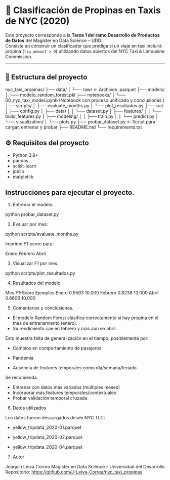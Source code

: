 # 🗽 Clasificación de Propinas en Taxis de NYC (2020)

Este proyecto corresponde a la **Tarea 1 del ramo Desarrollo de Productos de Datos** del Magíster en Data Science – UDD.  
Consiste en construir un clasificador que prediga si un viaje en taxi incluirá propina (`tip_amount > 0`) utilizando datos abiertos del NYC Taxi & Limousine Commission.

---

## 📁 Estructura del proyecto

nyc_taxi_propinas/
├── data/
│ └── raw/ ← Archivos .parquet
├── models/
│ └── modelo_random_forest.pkl
├── notebooks/
│ └── 00_nyc_taxi_model.ipynb (Notebook con proceso unificado y conclusiones.)
├── scripts/
│ ├── evaluate_months.py 
│ └── plot_resultados.py 
├── src/
│ ├── config.py
│ ├── data/
│ │ └── dataset.py
│ ├── features/
│ │ └── build_features.py
│ ├── modeling/
│ │ ├── train.py
│ │ └── predict.py
│ └── visualization/
│ └── plots.py
├── probar_dataset.py ← Script para cargar, entrenar y probar
├── README.md 
└── requirements.txt

## ⚙️ Requisitos del proyecto

- Python 3.8+
- pandas
- scikit-learn
- joblib
- matplotlib


## Instrucciones para ejecutar el proyecto.

1) Entrenar el modelo:

python probar_dataset.py

2) Evaluar por mes:

python scripts/evaluate_months.py

Imprime F1-score para:

Enero
Febrero
Abril

3) Visualizar F1 por mes.

python scripts/plot_resultados.py

4) Resultados del modelo

Mes	F1-Score	Ejemplos
Enero	0.9593	10.000
Febrero	0.8238	10.000
Abril	0.6606	10.000

5) Comentarios y conclusiones.


- El modelo Random Forest clasifica correctamente si hay propina en el mes de entrenamiento (enero).
- Su rendimiento cae en febrero y más aún en abril.

Esto muestra falta de generalización en el tiempo, posiblemente por:

- Cambios en comportamiento de pasajeros
- Pandemia

- Ausencia de features temporales como día/semana/feriado

Se recomienda:

- Entrenar con datos más variados (múltiples meses)
- Incorporar más features temporales/contextuales
- Probar validación temporal cruzada

6) Datos utilizados

Los datos fueron descargados desde NYC TLC:

- yellow_tripdata_2020-01.parquet

- yellow_tripdata_2020-02.parquet

- yellow_tripdata_2020-04.parquet

7) Autor

Joaquín Leiva Correa
Magíster en Data Science – Universidad del Desarrollo
Repositorio: https://github.com/J-Leiva-Correa/nyc_taxi_propinas